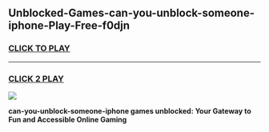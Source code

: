 
## Unblocked-Games-can-you-unblock-someone-iphone-Play-Free-f0djn
<h3>
<a href="https://premium76.site?title=can-you-unblock-someone-iphone&ref=10A">CLICK TO PLAY</a></h3>
<hr>

<h3>
<a href="https://premium76.site?title=can-you-unblock-someone-iphone&ref=10A">CLICK 2 PLAY</a>
  
</h3>

<a href="https://premium76.site?title=can-you-unblock-someone-iphone&ref=10A"><img src="https://clearcache.store/games.png"></a>


**can-you-unblock-someone-iphone games unblocked: Your Gateway to Fun and Accessible Online Gaming**
